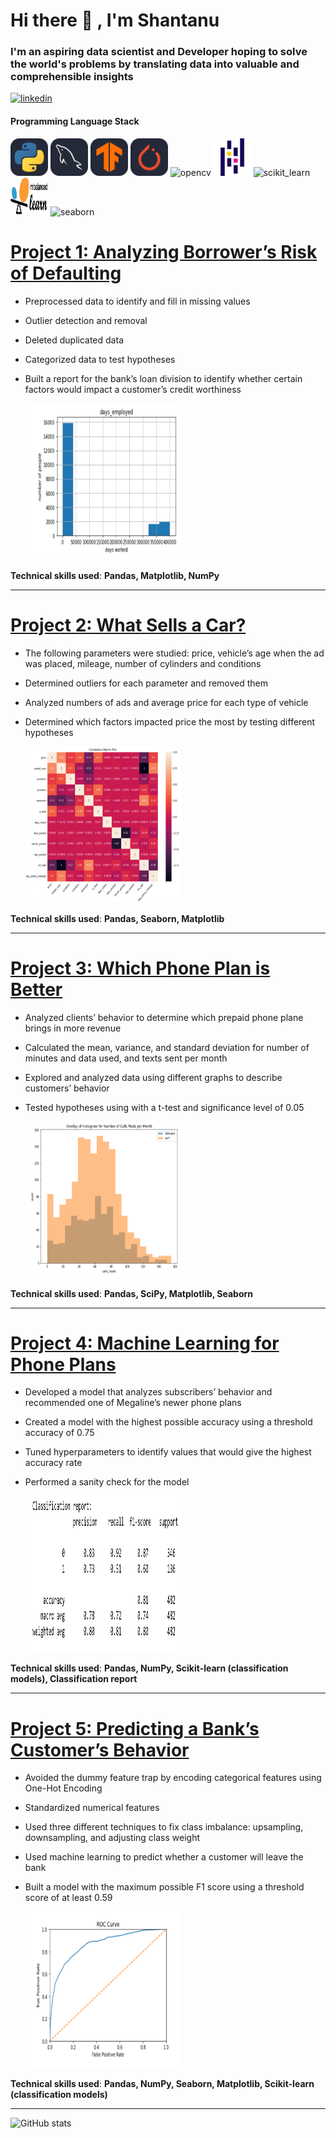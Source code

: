 # Hi there 👋 , I'm Shantanu
### I'm an aspiring data scientist and Developer hoping to solve the world's problems by translating data into valuable and comprehensible insights
[![linkedin](https://img.shields.io/badge/linkedin-%230077B5.svg?style=for-the-badge&logo=linkedin&logoColor=white)](https://www.linkedin.com/in/shantanu-madiwale/)


#### Programming Language Stack
<p align="left"> <img src="https://raw.githubusercontent.com/tandpfun/skill-icons/a50fa57465e82a1147fa512fb3d64cc5902df578/icons/Python-Dark.svg" alt="python" title="python" width="60" height="60"/> <img src="https://raw.githubusercontent.com/tandpfun/skill-icons/a50fa57465e82a1147fa512fb3d64cc5902df578/icons/MySQL-Dark.svg" alt="SQL" title="SQL" width="60" height="60"/>
<img src="https://raw.githubusercontent.com/tandpfun/skill-icons/a50fa57465e82a1147fa512fb3d64cc5902df578/icons/TensorFlow-Dark.svg" alt="Tensorflow" title="Tensor Flow" width="60" height="60"/>
 <img src="https://raw.githubusercontent.com/tandpfun/skill-icons/a50fa57465e82a1147fa512fb3d64cc5902df578/icons/PyTorch-Dark.svg" alt="PyTorch" title="PyTorch" width="60" height="60"/>
<img src="https://www.vectorlogo.zone/logos/opencv/opencv-icon.svg" alt="opencv" width="60" height="60"/>
<img src="https://raw.githubusercontent.com/devicons/devicon/2ae2a900d2f041da66e950e4d48052658d850630/icons/pandas/pandas-original.svg" alt="pandas" width="60" height="60"/> 
<img src="https://upload.wikimedia.org/wikipedia/commons/0/05/Scikit_learn_logo_small.svg" alt="scikit_learn" width="60" height="60"/>
<img src="https://github.com/vmngo/images/blob/main/image2vector.svg" alt="imblearn" width="60" height="60"/>
<img src="https://seaborn.pydata.org/_images/logo-mark-lightbg.svg" alt="seaborn" width="60" height="60"/> </a> </p>


# [Project 1: Analyzing Borrower’s Risk of Defaulting](https://github.com/madi82/Data_Science/blob/main/Project%201.ipynb)
* Preprocessed data to identify and fill in missing values
* Outlier detection and removal
* Deleted duplicated data
* Categorized data to test hypotheses
* Built a report for the bank’s loan division to identify whether certain factors would impact a customer’s credit worthiness 

  <img src="https://github.com/madi82/Data_Science/blob/main/project1.png" width="250" height="250"/>

**Technical skills used**: <strong>Pandas, Matplotlib, NumPy</strong>

--------------

# [Project 2: What Sells a Car?](https://github.com/madi82/Data_Science/blob/main/Project%202.ipynb)
* The following parameters were studied: price, vehicle’s age when the ad was placed, mileage, number of cylinders and conditions
* Determined outliers for each parameter and removed them
* Analyzed numbers of ads and average price for each type of vehicle  
* Determined which factors impacted price the most by testing different hypotheses

  <img src="https://github.com/madi82/Data_Science/blob/main/project2.png" width="250" height="250"/>

**Technical skills used**: <strong>Pandas, Seaborn, Matplotlib</strong>

--------------
# [Project 3: Which Phone Plan is Better](https://github.com/madi82/Data_Science/blob/main/Project%203.ipynb)
* Analyzed clients’ behavior to determine which prepaid phone plane brings in more revenue
* Calculated the mean, variance, and standard deviation for number of minutes and data used, and texts sent per month 
* Explored and analyzed data using different graphs to describe customers’ behavior
* Tested hypotheses using with a t-test and significance level of 0.05

  <img src="https://github.com/madi82/Data_Science/blob/main/project3.png" width="250" height="250"/>

**Technical skills used**: <strong>Pandas, SciPy, Matplotlib, Seaborn</strong>

--------------
# [Project 4: Machine Learning for Phone Plans](https://github.com/madi82/Data_Science/blob/main/Project%204.ipynb)
* Developed a model that analyzes subscribers’ behavior and recommended one of Megaline’s newer phone plans
* Created a model with the highest possible accuracy using a threshold accuracy of 0.75
* Tuned hyperparameters to identify values that would give the highest accuracy rate
* Performed a sanity check for the model

  <img src="https://github.com/madi82/Data_Science/blob/main/project4.png" width="250" height="250"/>

**Technical skills used**: <strong>Pandas, NumPy, Scikit-learn (classification models), Classification report</strong>

--------------
# [Project 5: Predicting a Bank’s Customer’s Behavior](https://github.com/madi82/Data_Science/blob/main/Project%205.ipynb) 
* Avoided the dummy feature trap by encoding categorical features using One-Hot Encoding
* Standardized numerical features
* Used three different techniques to fix class imbalance: upsampling, downsampling, and adjusting class weight
* Used machine learning to predict whether a customer will leave the bank
* Built a model with the maximum possible F1 score using a threshold score of at least 0.59 

  <img src="https://github.com/madi82/Data_Science/blob/main/project5.png" width="250" height="250"/>

**Technical skills used**: <strong>Pandas, NumPy, Seaborn, Matplotlib, Scikit-learn (classification models)</strong>

---
![GitHub stats](https://github-readme-stats.vercel.app/api?username=madi82&show_icons=true) </br>


